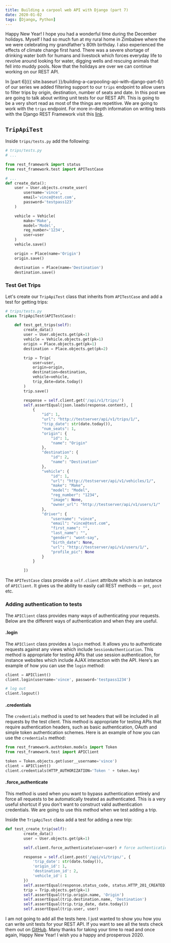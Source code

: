 ```yaml
---
title: Building a carpool web API with Django (part 7)
date: 2020-01-02
tags: [Django, Python]
---
```


Happy New Year! I hope you had a wonderful time during the December holidays. Myself I had so much fun at my rural home in Zimbabwe where the we were celebrating my grandfather's 80th birthday. I also experienced the effects of climate change first hand. There was a severe shortage of drinking water both for humans and livestock which forces everyday life to revolve around looking for water, digging wells and rescuing animals that fell into muddy pools. Now that the holidays are over we can continue working on our REST API.

In [part 6]({{ site.baseurl }}/building-a-carpooling-api-with-django-part-6/) of our series we added filtering support to our `trips` endpoint to allow users to filter trips by origin, destination, number of seats and date. In this post we are going to talk about writing unit tests for our REST API. This is going to be a very short read as most of the things are repetitive. We are going to work with the `trips` endpoint. For more in-depth information on writing tests with the Django REST Framework visit this [link](https://www.django-rest-framework.org/api-guide/testing/).

## `TripApiTest`

Inside `trips/tests.py` add the following:

```python
# trips/tests.py
# ...

from rest_framework import status
from rest_framework.test import APITestCase

# ...
def create_data():
    user = User.objects.create_user(
        username='vince',
        email='vince@test.com',
        password='testpass123'
    )

    vehicle = Vehicle(
        make='Make',
        model='Model',
        reg_number='1234',
        user=user
    )
    vehicle.save()

    origin = Place(name='Origin')
    origin.save()

    destination = Place(name='Destination')
    destination.save()
```

### Test Get Trips

Let's create our `TripApiTest` class that inherits from `APITestCase` and add a test for getting trips:

```python
# trips/tests.py
class TripApiTest(APITestCase):

    def test_get_trips(self):
        create_data()
        user = User.objects.get(pk=1)
        vehicle = Vehicle.objects.get(pk=1)
        origin = Place.objects.get(pk=1)
        destination = Place.objects.get(pk=2)

        trip = Trip(
            user=user,
            origin=origin,
            destination=destination,
            vehicle=vehicle,
            trip_date=date.today()
        )
        trip.save()

        response = self.client.get('/api/v1/trips/')
        self.assertEqual(json.loads(response.content), [
            {
                "id": 1,
                "url": "http://testserver/api/v1/trips/1/",
                "trip_date": str(date.today()),
                "num_seats": 1,
                "origin": {
                    "id": 1,
                    "name": "Origin"
                },
                "destination": {
                    "id": 2,
                    "name": "Destination"
                },
                "vehicle": {
                    "id": 1,
                    "url": "http://testserver/api/v1/vehicles/1/",
                    "make": "Make",
                    "model": "Model",
                    "reg_number": "1234",
                    "image": None,
                    "owner_url": "http://testserver/api/v1/users/1/"
                },
                "driver": {
                    "username": "vince",
                    "email": "vince@test.com",
                    "first_name": "",
                    "last_name": "",
                    "gender": "wont-say",
                    "birth_date": None,
                    "url": "http://testserver/api/v1/users/1/",
                    "profile_pic": None
                }
            }

        ])
```

The `APITestCase` class provide a `self.client` attribute which is an instance of `APIClient`. It gives us the ability to easily call REST methods -- `get`, `post` etc.

### Adding authentication to tests

The `APIClient` class provides many ways of authenticating your requests. Below are the different ways of authentication and when they are useful.

#### .login

The `APIClient` class provides a `login` method. It allows you to authenticate requests against any views which include `SessionAuthentication`. This method is appropriate for testing APIs that use session authentication, for instance websites which include AJAX interaction with the API. Here's an example of how you can use the `login` method:

```python
client = APIClient()
client.login(username='vince', password='testpass1234')

# log out
client.logout()
```

#### .credentials

The `credentials` method is used to set headers that will be included in all requests by the test client. This method is appropriate for testing APIs that require authentication headers, such as basic authentication, OAuth and simple token authentication schemes. Here is an example of how you can use the `credentials` method:

```python
from rest_framework.authtoken.models import Token
from rest_framework.test import APIClient

token = Token.objects.get(user__username='vince')
client = APIClient()
client.credentials(HTTP_AUTHORIZATION='Token ' + token.key)
```

#### .force_authenticate

This method is used when you want to bypass authentication entirely and force all requests to be automatically treated as authenticated. This is a very useful shortcut if you don't want to construct valid authentication credentials. We are going to use this method when we test adding a trip.

Inside the `TripApiTest` class add a test for adding a new trip:

```python
def test_create_trip(self):
        create_data()
        user = User.objects.get(pk=1)

        self.client.force_authenticate(user=user) # force authentication

        response = self.client.post('/api/v1/trips/', {
            'trip_date': str(date.today()),
            'origin_id': 1,
            'destination_id': 2,
            'vehicle_id': 1
        })
        self.assertEqual(response.status_code, status.HTTP_201_CREATED)
        trip = Trip.objects.get(pk=1)
        self.assertEqual(trip.origin.name, 'Origin')
        self.assertEqual(trip.destination.name, 'Destination')
        self.assertEqual(trip.trip_date, date.today())
        self.assertEqual(trip.user, user)
```

I am not going to add all the tests here. I just wanted to show you how you can write unit tests for your REST API. If you want to see all the tests check them out on [GitHub](https://github.com/vince-nyanga/KaPool). Many thanks for taking your time to read and once again, Happy New Year! I wish you a happy and prosperous 2020.
